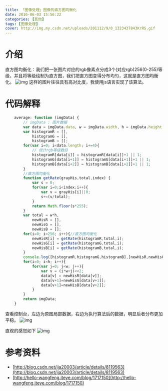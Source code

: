 ```yaml
---
title: 「图像处理」图像的直方图均衡化
date: 2016-06-03 15:56:22
categories: [其他]
tags: [图像处理]
cover: http://img.my.csdn.net/uploads/201112/9/0_1323437843KrRS.gif
---
```


# 介绍

直方图均衡化：我们把一张图片对应的rgb像素点分成3个(对应rgb)256(0-255)等级，并且将等级绘制为直方图，我们把直方图变得分布均匀，这就是直方图均衡化。
![img](http://img.my.csdn.net/uploads/201112/9/0_1323437843KrRS.gif)
这样的图片往往具有高对比度，我使用js语言实现了该算法。
<!--more-->
# 代码解释

```javascript
    average: function (imgData) {
        // imgData : 图片数据
        var data = imgData.data, w = imgData.width, h = imgData.height;
        var histogramR = [],
            histogramG = [],
            histogramB = [];
        for(var i=0; i<data.length; i+=4){
            // 统计rgb等级数目
            histogramR[data[i]] = histogramR[data[i]]+1 || 1;
            histogramG[data[i+1]] = histogramG[data[i+1]]+1 || 1;
            histogramB[data[i+2]] = histogramB[data[i+2]]+1 || 1;
        }
        //直方图均衡化
        function getRate(grayHis,total,index) {
            var s = 0;
            for(var i=0;i<index;i++){
                var v = grayHis[i]||0;
                s+=(v/total);
            }
            return Math.floor(s*255);
        }
        var total = w*h,
            newHisR = [],
            newHisG = [],
            newHisB = [];
        for(i=0; i<256; i++){//直方图均衡化
            newHisR[i] = getRate(histogramR,total,i);
            newHisG[i] = getRate(histogramG,total,i);
            newHisB[i] = getRate(histogramB,total,i);
        }
        console.log([histogramR,histogramG,histogramB],[newHisR,newHisG,newHisB]);
        for(i=0; i<h; i++){
            for(var j=0; j<w; j++){
                var v = (i*w+j)<<2;
                data[v] = newHisR[data[v]];
                data[v+1]=newHisG[data[v+1]];
                data[v+1]=newHisB[data[v+2]];
            }
        }
        return imgData;
    }
```

查看控制台，左边为原图局部数据，右边为执行算法后的数据，明显后者分布更加平稳。
![img](/images/aver1.png)

直观的感觉如下
![img](/images/aver2.png)

# 参考资料

- [http://blog.csdn.net/jia20003/article/details/8119563](http://blog.csdn.net/jia20003/article/details/8119563)
- [http://hello-wangfeng.iteye.com/blog/1717150](http://hello-wangfeng.iteye.com/blog/1717150)